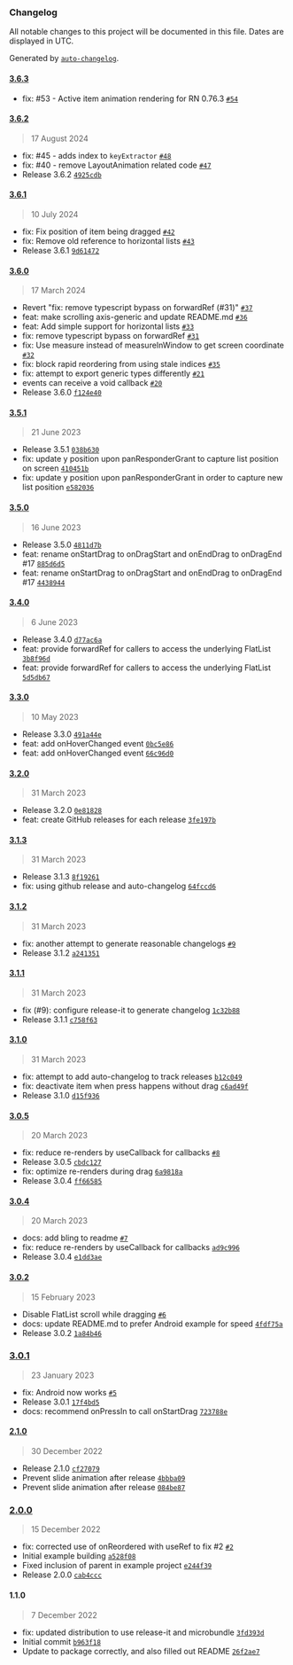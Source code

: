 ### Changelog

All notable changes to this project will be documented in this file. Dates are displayed in UTC.

Generated by [`auto-changelog`](https://github.com/CookPete/auto-changelog).

#### [3.6.3](https://github.com/fivecar/react-native-draglist/compare/3.6.2...3.6.3)

- fix: #53 - Active item animation rendering for RN 0.76.3 [`#54`](https://github.com/fivecar/react-native-draglist/pull/54)

#### [3.6.2](https://github.com/fivecar/react-native-draglist/compare/3.6.1...3.6.2)

> 17 August 2024

- fix: #45 - adds index to `keyExtractor` [`#48`](https://github.com/fivecar/react-native-draglist/pull/48)
- fix: #40 - remove LayoutAnimation related code [`#47`](https://github.com/fivecar/react-native-draglist/pull/47)
- Release 3.6.2 [`4925cdb`](https://github.com/fivecar/react-native-draglist/commit/4925cdbdba202cd9d6abe10b95cb3e81685996ba)

#### [3.6.1](https://github.com/fivecar/react-native-draglist/compare/3.6.0...3.6.1)

> 10 July 2024

- fix: Fix position of item being dragged [`#42`](https://github.com/fivecar/react-native-draglist/pull/42)
- fix: Remove old reference to horizontal lists [`#43`](https://github.com/fivecar/react-native-draglist/pull/43)
- Release 3.6.1 [`9d61472`](https://github.com/fivecar/react-native-draglist/commit/9d61472059358cf2d657f6a35f6eee2e12022c34)

#### [3.6.0](https://github.com/fivecar/react-native-draglist/compare/3.5.1...3.6.0)

> 17 March 2024

- Revert "fix: remove typescript bypass on forwardRef (#31)" [`#37`](https://github.com/fivecar/react-native-draglist/pull/37)
- feat: make scrolling axis-generic and update README.md [`#36`](https://github.com/fivecar/react-native-draglist/pull/36)
- feat: Add simple support for horizontal lists [`#33`](https://github.com/fivecar/react-native-draglist/pull/33)
- fix: remove typescript bypass on forwardRef [`#31`](https://github.com/fivecar/react-native-draglist/pull/31)
- fix: Use measure instead of measureInWindow to get screen coordinate [`#32`](https://github.com/fivecar/react-native-draglist/pull/32)
- fix: block rapid reordering from using stale indices [`#35`](https://github.com/fivecar/react-native-draglist/pull/35)
- fix: attempt to export generic types differently [`#21`](https://github.com/fivecar/react-native-draglist/pull/21)
- events can receive a void callback [`#20`](https://github.com/fivecar/react-native-draglist/pull/20)
- Release 3.6.0 [`f124e40`](https://github.com/fivecar/react-native-draglist/commit/f124e4065ddaa830366ed0631ebaae6ac9f3e535)

#### [3.5.1](https://github.com/fivecar/react-native-draglist/compare/3.5.0...3.5.1)

> 21 June 2023

- Release 3.5.1 [`038b630`](https://github.com/fivecar/react-native-draglist/commit/038b630fdc7e302ebb2425d5b99f370a7579a17e)
- fix: update y position upon panResponderGrant to capture list position on screen [`410451b`](https://github.com/fivecar/react-native-draglist/commit/410451b94107add793a033d3943435e95afe3d9a)
- fix: update y position upon panResponderGrant in order to capture new list position [`e582036`](https://github.com/fivecar/react-native-draglist/commit/e5820361d173db5d9da94ec31d0ac88f8094247b)

#### [3.5.0](https://github.com/fivecar/react-native-draglist/compare/3.4.0...3.5.0)

> 16 June 2023

- Release 3.5.0 [`4811d7b`](https://github.com/fivecar/react-native-draglist/commit/4811d7b8b155681af559d9d81dda5e60316a6c41)
- feat: rename onStartDrag to onDragStart and onEndDrag to onDragEnd #17 [`885d6d5`](https://github.com/fivecar/react-native-draglist/commit/885d6d540c90c30513d4b362275d0f84d0ddd3ad)
- feat: rename onStartDrag to onDragStart and onEndDrag to onDragEnd #17 [`4438944`](https://github.com/fivecar/react-native-draglist/commit/4438944f751bf9c8c2d4c071a41b41c50672f3dd)

#### [3.4.0](https://github.com/fivecar/react-native-draglist/compare/3.3.0...3.4.0)

> 6 June 2023

- Release 3.4.0 [`d77ac6a`](https://github.com/fivecar/react-native-draglist/commit/d77ac6aaaf5400ca6b119438c21c49b9e3f40503)
- feat: provide forwardRef for callers to access the underlying FlatList [`3b8f96d`](https://github.com/fivecar/react-native-draglist/commit/3b8f96dce0b8e1d5e3265e18069130f521c07581)
- feat: provide forwardRef for callers to access the underlying FlatList [`5d5db67`](https://github.com/fivecar/react-native-draglist/commit/5d5db67774eb3e0d270c32ae68940d1e09d2b61e)

#### [3.3.0](https://github.com/fivecar/react-native-draglist/compare/3.2.0...3.3.0)

> 10 May 2023

- Release 3.3.0 [`491a44e`](https://github.com/fivecar/react-native-draglist/commit/491a44e7de756589775803ed24c3dc07e3699dd0)
- feat: add onHoverChanged event [`0bc5e86`](https://github.com/fivecar/react-native-draglist/commit/0bc5e86c9d5f5fdd22b336b2a27e895f4937eacc)
- feat: add onHoverChanged event [`66c96d0`](https://github.com/fivecar/react-native-draglist/commit/66c96d0fcebe14724f04c4792244582d48d07f35)

#### [3.2.0](https://github.com/fivecar/react-native-draglist/compare/3.1.3...3.2.0)

> 31 March 2023

- Release 3.2.0 [`0e81828`](https://github.com/fivecar/react-native-draglist/commit/0e818287b3272c16d6ef58ee29552deb67b797f6)
- feat: create GitHub releases for each release [`3fe197b`](https://github.com/fivecar/react-native-draglist/commit/3fe197bba48702ec71794e3912b340c39421a969)

#### [3.1.3](https://github.com/fivecar/react-native-draglist/compare/3.1.2...3.1.3)

> 31 March 2023

- Release 3.1.3 [`8f19261`](https://github.com/fivecar/react-native-draglist/commit/8f19261ccc044b7484fcbe5443223945b94e24d3)
- fix: using github release and auto-changelog [`64fccd6`](https://github.com/fivecar/react-native-draglist/commit/64fccd6196597ccbd08f58302d3a66c6b0c4277c)

#### [3.1.2](https://github.com/fivecar/react-native-draglist/compare/3.1.1...3.1.2)

> 31 March 2023

- fix: another attempt to generate reasonable changelogs [`#9`](https://github.com/fivecar/react-native-draglist/issues/9)
- Release 3.1.2 [`a241351`](https://github.com/fivecar/react-native-draglist/commit/a2413514ee86a8e52db104653b528c32a229f467)

#### [3.1.1](https://github.com/fivecar/react-native-draglist/compare/3.1.0...3.1.1)

> 31 March 2023

- fix (#9): configure release-it to generate changelog [`1c32b88`](https://github.com/fivecar/react-native-draglist/commit/1c32b8877db53f3f6c642554da8f01da80620652)
- Release 3.1.1 [`c758f63`](https://github.com/fivecar/react-native-draglist/commit/c758f63e967c28b3b77ff8e8051de99e4a263074)

#### [3.1.0](https://github.com/fivecar/react-native-draglist/compare/3.0.5...3.1.0)

> 31 March 2023

- fix: attempt to add auto-changelog to track releases [`b12c049`](https://github.com/fivecar/react-native-draglist/commit/b12c04931294d388c261704c7c55b02300095c1d)
- fix: deactivate item when press happens without drag [`c6ad49f`](https://github.com/fivecar/react-native-draglist/commit/c6ad49f3cb86f969740cc2fc9d9d57f94a1490c1)
- Release 3.1.0 [`d15f936`](https://github.com/fivecar/react-native-draglist/commit/d15f936591028cd441b197274b62dc113a6fbc1f)

#### [3.0.5](https://github.com/fivecar/react-native-draglist/compare/3.0.4...3.0.5)

> 20 March 2023

- fix: reduce re-renders by useCallback for callbacks [`#8`](https://github.com/fivecar/react-native-draglist/pull/8)
- Release 3.0.5 [`cbdc127`](https://github.com/fivecar/react-native-draglist/commit/cbdc127f783cc9e4d14b050e7cbb7707cf028551)
- fix: optimize re-renders during drag [`6a9818a`](https://github.com/fivecar/react-native-draglist/commit/6a9818a51d8865ffc43a57ed55af08c6f23f7114)
- Release 3.0.4 [`ff66585`](https://github.com/fivecar/react-native-draglist/commit/ff66585609095713b5965c92e8f769132e6afbe8)

#### [3.0.4](https://github.com/fivecar/react-native-draglist/compare/3.0.2...3.0.4)

> 20 March 2023

- docs: add bling to readme [`#7`](https://github.com/fivecar/react-native-draglist/pull/7)
- fix: reduce re-renders by useCallback for callbacks [`ad9c996`](https://github.com/fivecar/react-native-draglist/commit/ad9c9961c4d8f41c10cc79664ba96ec94ccb2f82)
- Release 3.0.4 [`e1dd3ae`](https://github.com/fivecar/react-native-draglist/commit/e1dd3aea9bbc494f6db9463ba2a1b2a7c4f1eec9)

#### [3.0.2](https://github.com/fivecar/react-native-draglist/compare/3.0.1...3.0.2)

> 15 February 2023

- Disable FlatList scroll while dragging [`#6`](https://github.com/fivecar/react-native-draglist/pull/6)
- docs: update README.md to prefer Android example for speed [`4fdf75a`](https://github.com/fivecar/react-native-draglist/commit/4fdf75ae1436961427cfec319bff5456d81ff019)
- Release 3.0.2 [`1a84b46`](https://github.com/fivecar/react-native-draglist/commit/1a84b468ddc59597b9f864e14b886a89141e5bb2)

### [3.0.1](https://github.com/fivecar/react-native-draglist/compare/2.1.0...3.0.1)

> 23 January 2023

- fix: Android now works [`#5`](https://github.com/fivecar/react-native-draglist/pull/5)
- Release 3.0.1 [`17f4bd5`](https://github.com/fivecar/react-native-draglist/commit/17f4bd5966cd8d2aebd397f6a0b5a3705eb37f4a)
- docs: recommend onPressIn to call onStartDrag [`723788e`](https://github.com/fivecar/react-native-draglist/commit/723788e542978db5fefab1b896bdc135df30de96)

#### [2.1.0](https://github.com/fivecar/react-native-draglist/compare/2.0.0...2.1.0)

> 30 December 2022

- Release 2.1.0 [`cf27079`](https://github.com/fivecar/react-native-draglist/commit/cf27079de786a85d82de618715c97fef8bf468d4)
- Prevent slide animation after release [`4bbba09`](https://github.com/fivecar/react-native-draglist/commit/4bbba095d33ad67f085e24c7393be1a102e83ff8)
- Prevent slide animation after release [`084be87`](https://github.com/fivecar/react-native-draglist/commit/084be871457da205bc6a5b6cdf8f3319c6c8621d)

### [2.0.0](https://github.com/fivecar/react-native-draglist/compare/1.1.0...2.0.0)

> 15 December 2022

- fix: corrected use of onReordered with useRef to fix #2 [`#2`](https://github.com/fivecar/react-native-draglist/issues/2)
- Initial example building [`a528f08`](https://github.com/fivecar/react-native-draglist/commit/a528f0813409568478b24d9a2442710234a81d03)
- Fixed inclusion of parent in example project [`e244f39`](https://github.com/fivecar/react-native-draglist/commit/e244f39374f1227726efee93b03ff09b7242ce96)
- Release 2.0.0 [`cab4ccc`](https://github.com/fivecar/react-native-draglist/commit/cab4ccc3e3646c4abd378dea7b055b8d7b60f0f4)

#### 1.1.0

> 7 December 2022

- fix: updated distribution to use release-it and microbundle [`3fd393d`](https://github.com/fivecar/react-native-draglist/commit/3fd393d95b18926e6c9f5f475120c0c681eb9c86)
- Initial commit [`b963f18`](https://github.com/fivecar/react-native-draglist/commit/b963f18f097d5edd7792045198ab50a7ab0ab208)
- Update to package correctly, and also filled out README [`26f2ae7`](https://github.com/fivecar/react-native-draglist/commit/26f2ae7d9b7ffed695cad4bdeedcb37418199bcc)
